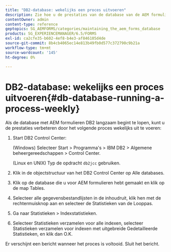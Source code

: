 ```yaml
---
title: "DB2-database: wekelijks een proces uitvoeren"
description: Zie hoe u de prestaties van de database van de AEM formulieren DB2 kunt verbeteren.
contentOwner: admin
content-type: reference
geptopics: SG_AEMFORMS/categories/maintaining_the_aem_forms_database
products: SG_EXPERIENCEMANAGER/6.5/FORMS
exl-id: ca2cfe35-b602-4ef8-b4e3-af846105d4de
source-git-commit: 8b4cb4065ec14e813b49fb0d577c372790c9b21a
workflow-type: tm+mt
source-wordcount: '145'
ht-degree: 0%

---
```


# DB2-database: wekelijks een proces uitvoeren{#db-database-running-a-process-weekly}

Als de database met AEM formulieren DB2 langzaam begint te lopen, kunt u de prestaties verbeteren door het volgende proces wekelijks uit te voeren:

1. Start DB2 Control Center:

   (Windows) Selecteer Start > Programma&#39;s > IBM DB2 > Algemene beheergereedschappen > Control Center.

   (Linux en UNIX) Typ de opdracht `db2jcc` gebruiken.

1. Klik in de objectstructuur van het DB2 Control Center op Alle databases.
1. Klik op de database die u voor AEM formulieren hebt gemaakt en klik op de map Tables.
1. Selecteer alle gegevensbestandlijsten in de inhoudruit, klik hen met de rechtermuisknop aan en selecteer de Statistieken van de Looppas.
1. Ga naar Statistieken > Indexstatistieken.
1. Selecteer Statistieken verzamelen voor alle indexen, selecteer Statistieken verzamelen voor indexen met uitgebreide Gedetailleerde Statistieken, en klik dan O.K.

Er verschijnt een bericht wanneer het proces is voltooid. Sluit het bericht.
